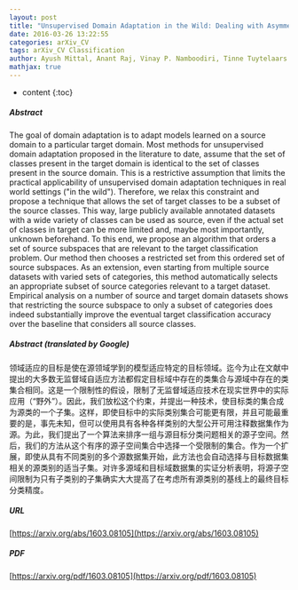 ```yaml
---
layout: post
title: "Unsupervised Domain Adaptation in the Wild: Dealing with Asymmetric Label Sets"
date: 2016-03-26 13:22:55
categories: arXiv_CV
tags: arXiv_CV Classification
author: Ayush Mittal, Anant Raj, Vinay P. Namboodiri, Tinne Tuytelaars
mathjax: true
---
```


* content
{:toc}

##### Abstract
The goal of domain adaptation is to adapt models learned on a source domain to a particular target domain. Most methods for unsupervised domain adaptation proposed in the literature to date, assume that the set of classes present in the target domain is identical to the set of classes present in the source domain. This is a restrictive assumption that limits the practical applicability of unsupervised domain adaptation techniques in real world settings ("in the wild"). Therefore, we relax this constraint and propose a technique that allows the set of target classes to be a subset of the source classes. This way, large publicly available annotated datasets with a wide variety of classes can be used as source, even if the actual set of classes in target can be more limited and, maybe most importantly, unknown beforehand. To this end, we propose an algorithm that orders a set of source subspaces that are relevant to the target classification problem. Our method then chooses a restricted set from this ordered set of source subspaces. As an extension, even starting from multiple source datasets with varied sets of categories, this method automatically selects an appropriate subset of source categories relevant to a target dataset. Empirical analysis on a number of source and target domain datasets shows that restricting the source subspace to only a subset of categories does indeed substantially improve the eventual target classification accuracy over the baseline that considers all source classes.

##### Abstract (translated by Google)
领域适应的目标是使在源领域学到的模型适应特定的目标领域。迄今为止在文献中提出的大多数无监督域自适应方法都假定目标域中存在的类集合与源域中存在的类集合相同。这是一个限制性的假设，限制了无监督域适应技术在现实世界中的实际应用（“野外”）。因此，我们放松这个约束，并提出一种技术，使目标类的集合成为源类的一个子集。这样，即使目标中的实际类别集合可能更有限，并且可能最重要的是，事先未知，但可以使用具有各种各样类别的大型公开可用注释数据集作为源。为此，我们提出了一个算法来排序一组与源目标分类问题相关的源子空间。然后，我们的方法从这个有序的源子空间集合中选择一个受限制的集合。作为一个扩展，即使从具有不同类别的多个源数据集开始，此方法也会自动选择与目标数据集相关的源类别的适当子集。对许多源域和目标域数据集的实证分析表明，将源子空间限制为只有子类别的子集确实大大提高了在考虑所有源类别的基线上的最终目标分类精度。

##### URL
[https://arxiv.org/abs/1603.08105](https://arxiv.org/abs/1603.08105)

##### PDF
[https://arxiv.org/pdf/1603.08105](https://arxiv.org/pdf/1603.08105)


